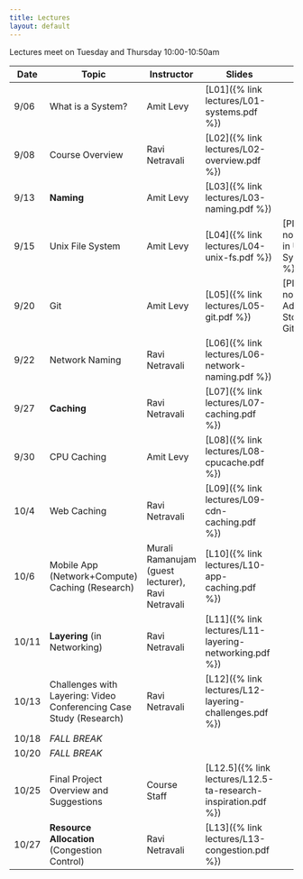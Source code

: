 ```yaml
---
title: Lectures
layout: default
---
```


Lectures meet on Tuesday and Thursday 10:00-10:50am


|Date   | Topic | Instructor | Slides| Notes | Reading |
|-------|-------|------------|-------|-------|------------|
| 9/06  | What is a System? | Amit Levy | [L01]({% link lectures/L01-systems.pdf %}) | | |
| 9/08  | Course Overview | Ravi Netravali | [L02]({% link lectures/L02-overview.pdf %}) | | |
| 9/13  | **Naming** | Amit Levy | [L03]({% link lectures/L03-naming.pdf %}) | | |
| 9/15  | Unix File System | Amit Levy   | [L04]({% link lectures/L04-unix-fs.pdf %}) | [PDF]({% link notes/Naming in UNIX File Systems.pdf %}) | |
| 9/20  | Git              | Amit Levy   | [L05]({% link lectures/L05-git.pdf %}) | [PDF]({% link notes/Content Addressable Storage & Git.pdf %}) | [Git Book Chapter 10: Git Internals](https://git-scm.com/book/en/v2/Git-Internals-Plumbing-and-Porcelain) |
| 9/22  | Network Naming   | Ravi Netravali | [L06]({% link lectures/L06-network-naming.pdf %})  | | |
| 9/27  | **Caching**      | Ravi Netravali | [L07]({% link lectures/L07-caching.pdf %}) | | |
| 9/30  | CPU Caching      | Amit Levy   | [L08]({% link lectures/L08-cpucache.pdf %})  | | |
| 10/4  | Web Caching      | Ravi Netravali |[L09]({% link lectures/L09-cdn-caching.pdf %})  | | |
| 10/6  | Mobile App (Network+Compute) Caching (Research)   | Murali Ramanujam (guest lecturer), Ravi Netravali |[L10]({% link lectures/L10-app-caching.pdf %})  | | |
| 10/11 | **Layering** (in Networking)  | Ravi Netravali |[L11]({% link lectures/L11-layering-networking.pdf %})   | | |
| 10/13 | Challenges with Layering: Video Conferencing Case Study (Research)  | Ravi Netravali  | [L12]({% link lectures/L12-layering-challenges.pdf %})  | | |
| 10/18 |  *FALL BREAK*   | | | | |
| 10/20 |  *FALL BREAK*   | | | | |
| 10/25 | Final Project Overview and Suggestions  | Course Staff | [L12.5]({% link lectures/L12.5-ta-research-inspiration.pdf %}) | | |
| 10/27 | **Resource Allocation** (Congestion Control)   | Ravi Netravali | [L13]({% link lectures/L13-congestion.pdf %})  | | |

<!--
| 3/22 | Tock (Research)    | Amit Levy   | [L14]({% link lectures/L14-tock.pdf %})  | | [Multiprogrammming a 64kB Computer Safely and Efficiently]({% link readings/tock.pdf %}) |
| 3/24 | **Concurrency**   | Jennifer Rexford | [L15]({% link lectures/L15-concurrency-time.pdf %})   |
| 3/29 | Logical Time      | Amit Levy | [L16]({% link lectures/L16-more-time.pdf %})  | | |
| 3/31 | Consistency Models | Amit Levy | [L17]({% link lectures/L17-consistency.pdf %})  | | |
| 4/05 | **Access Control** | Amit Levy   | [L18]({% link lectures/L19-access-control.pdf %})  | | |
| 4/07 | ACLs & Capabilities | Amit Levy   | [L19]({% link lectures/L19-acl-capabilities.pdf %})   | | |
| 4/12 | Mandatory Access & Information Flow | Amit Levy | [L21]({% link lectures/L21-mac.pdf %}) | | |
| 4/14 | Network Access Control  | Jennifer Rexford   | [L21]({% link lectures/L21-nacl.pdf %})   |
| 4/19 | **Tying It All Together**    | Jennifer Rexford |[L22]({% link lectures/L23-wrapup.pdf %})   | | |
| 4/21 | **Ask Us Anything** | Amit Levy & Jennifer Rexford | | | No slides, come with your questions about systems. |
 
-->
